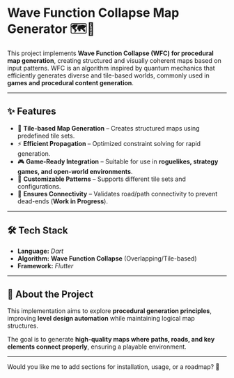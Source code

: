 # **Wave Function Collapse Map Generator** 🗺️🎲  

This project implements **Wave Function Collapse (WFC) for procedural map generation**, creating structured and visually coherent maps based on input patterns. WFC is an algorithm inspired by quantum mechanics that efficiently generates diverse and tile-based worlds, commonly used in **games and procedural content generation**.  

---

## **✨ Features**  
- 🧩 **Tile-based Map Generation** – Creates structured maps using predefined tile sets.  
- ⚡ **Efficient Propagation** – Optimized constraint solving for rapid generation.  
- 🎮 **Game-Ready Integration** – Suitable for use in **roguelikes, strategy games, and open-world environments**.  
- 🎨 **Customizable Patterns** – Supports different tile sets and configurations.  
- 📏 **Ensures Connectivity** – Validates road/path connectivity to prevent dead-ends (**Work in Progress**).  

---

## **🛠️ Tech Stack**  
- **Language:** _Dart_  
- **Algorithm:** **Wave Function Collapse** (Overlapping/Tile-based)  
- **Framework:** _Flutter_  

---

## **📜 About the Project**  
This implementation aims to explore **procedural generation principles**, improving **level design automation** while maintaining logical map structures.  

The goal is to generate **high-quality maps where paths, roads, and key elements connect properly**, ensuring a playable environment.  

---

Would you like me to add sections for installation, usage, or a roadmap? 🚀  
